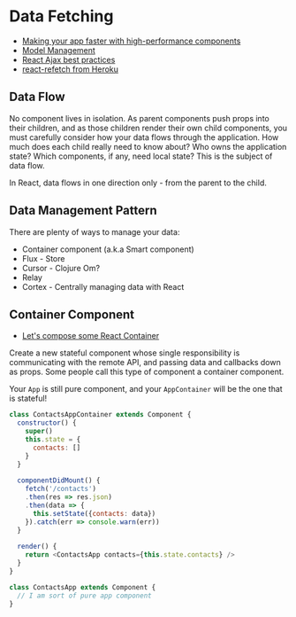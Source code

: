 # Data Fetching

* [Making your app faster with high-performance components](https://www.youtube.com/watch?v=KYzlpRvWZ6c&t=1351)
* [Model Management](https://github.com/facebook/react/wiki/Complementary-Tools#model-management)
* [React Ajax best practices](http://andrewhfarmer.com/react-ajax-best-practices/)
* [react-refetch from Heroku](https://github.com/heroku/react-refetch)

## Data Flow

No component lives in isolation. As parent components push props into their children, and as those children render their own child components, you must carefully consider how your data flows through the application. How much does each child really need to know about? Who owns the application state? Which components, if any, need local state? This is the subject of data flow.

In React, data flows in one direction only - from the parent to the child.

## Data Management Pattern

There are plenty of ways to manage your data:

* Container component (a.k.a Smart component)
* Flux - Store
* Cursor - Clojure Om?
* Relay
* Cortex - Centrally managing data with React

## Container Component

* [Let's compose some React Container](https://voice.kadira.io/let-s-compose-some-react-containers-3b91b6d9b7c8#.jd42cjjbj)

Create a new stateful component whose single responsibility is communicating with the remote API, and passing data and callbacks down as props. Some people call this type of component a container component.

Your `App` is still pure component, and your `AppContainer` will be the one that is stateful!

```js
class ContactsAppContainer extends Component {
  constructor() {
    super()
    this.state = {
      contacts: []
    }
  }
  
  componentDidMount() {
    fetch('/contacts')
    .then(res => res.json)
    .then(data => {
      this.setState({contacts: data})
    }).catch(err => console.warn(err))
  }
  
  render() {
    return <ContactsApp contacts={this.state.contacts} />
  }
}

class ContactsApp extends Component {
  // I am sort of pure app component
}
```